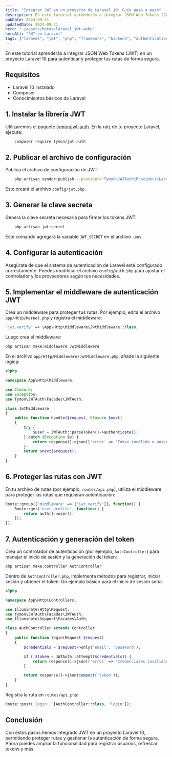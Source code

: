 ```yaml
---
title: "Integrar JWT en un proyecto de Laravel 10: Guía paso a paso"
description: En este tutorial aprenderás a integrar JSON Web Tokens (JWT) en un proyecto Laravel 10 para autenticar y proteger tus rutas de forma segura.
pubDate: 2024-09-21
updatedDate: 2024-09-21
hero: "~/assets/heros/laravel_jwt.webp"
heroAlt: "JWT en Laravel"
tags: ["laravel", "jwt", "php", "framework", "backend", "authentication"]
---
```

En este tutorial aprenderás a integrar JSON Web Tokens (JWT) en un proyecto Laravel 10 para autenticar y proteger tus rutas de forma segura.

## Requisitos

- Laravel 10 instalado
- Composer
- Conocimientos básicos de Laravel

## 1. Instalar la librería JWT

Utilizaremos el paquete [tymon/jwt-auth](https://github.com/tymondesigns/jwt-auth). En la raíz de tu proyecto Laravel, ejecuta:

```bash
    composer require tymon/jwt-auth
```

## 2. Publicar el archivo de configuración
Publica el archivo de configuración de JWT:
```bash
    php artisan vendor:publish --provider="Tymon\JWTAuth\Providers\LaravelServiceProvider"
```

Esto creará el archivo `config/jwt.php`.

## 3. Generar la clave secreta
Genera la clave secreta necesaria para firmar los tokens JWT:
```bash
    php artisan jwt:secret
```

Este comando agregará la variable `JWT_SECRET` en el archivo `.env`.

## 4. Configurar la autenticación
Asegúrate de que el sistema de autenticación de Laravel esté configurado correctamente. Puedes modificar el archivo `config/auth.php` para ajustar el controlador y los proveedores según tus necesidades.

## 5. Implementar el middleware de autenticación JWT
Crea un middleware para proteger tus rutas. Por ejemplo, edita el archivo `app/Http/Kernel.php` y registra el middleware:
```php
'jwt.verify' => \App\Http\Middleware\JwtMiddleware::class,
```

Luego crea el middleware:
```bash
php artisan make:middleware JwtMiddleware
```

En el archivo `app/Http/Middleware/JwtMiddleware.php`, añade la siguiente lógica:
```php
<?php

namespace App\Http\Middleware;

use Closure;
use Exception;
use Tymon\JWTAuth\Facades\JWTAuth;

class JwtMiddleware
{
    public function handle($request, Closure $next)
    {
        try {
            $user = JWTAuth::parseToken()->authenticate();
        } catch (Exception $e) {
            return response()->json(['error' => 'Token inválido o ausente'], 401);
        }
        return $next($request);
    }
}
```

## 6. Proteger las rutas con JWT
En tu archivo de rutas (por ejemplo, `routes/api.php`), utiliza el middleware para proteger las rutas que requieran autenticación:
```php
Route::group(['middleware' => ['jwt.verify']], function() {
    Route::get('user-profile', function() {
        return auth()->user();
    });
});
```

## 7. Autenticación y generación del token
Crea un controlador de autenticación (por ejemplo, `AuthController`) para manejar el inicio de sesión y la generación del token:
```bash
php artisan make:controller AuthController
```

Dentro de `AuthController.php`, implementa métodos para registrar, iniciar sesión y obtener el token. Un ejemplo básico para el inicio de sesión sería:
```php
<?php

namespace App\Http\Controllers;

use Illuminate\Http\Request;
use Tymon\JWTAuth\Facades\JWTAuth;
use Illuminate\Support\Facades\Auth;

class AuthController extends Controller
{
    public function login(Request $request)
    {
        $credentials = $request->only('email', 'password');

        if (!$token = JWTAuth::attempt($credentials)) {
            return response()->json(['error' => 'Credenciales inválidas'], 401);
        }

        return response()->json(compact('token'));
    }
}
```

Registra la ruta en `routes/api.php`:
```php
Route::post('login', [AuthController::class, 'login']);
```

## Conclusión
Con estos pasos hemos integrado JWT en un proyecto Laravel 10, permitiendo proteger rutas y gestionar la autenticación de forma segura. Ahora puedes ampliar la funcionalidad para registrar usuarios, refrescar tokens y más.